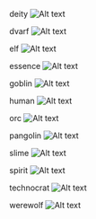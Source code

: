 deity
![Alt text](../../../../../S:/GB/Python/Probnik4/DZ_12.11.22/image/deity.jpg)

dvarf
![Alt text](../../../../../S:/GB/Python/Probnik4/DZ_12.11.22/image/dvarf.jpg)

elf
![Alt text](../../../../../S:/GB/Python/Probnik4/DZ_12.11.22/image/elf.jpg)

essence
![Alt text](../../../../../S:/GB/Python/Probnik4/DZ_12.11.22/image/essence.jpg)

goblin
![Alt text](../../../../../S:/GB/Python/Probnik4/DZ_12.11.22/image/goblin.jpg)

human
![Alt text](../../../../../S:/GB/Python/Probnik4/DZ_12.11.22/image/human.jpg)

orc
![Alt text](../../../../../S:/GB/Python/Probnik4/DZ_12.11.22/image/orc.jpg)

pangolin
![Alt text](../../../../../S:/GB/Python/Probnik4/DZ_12.11.22/image/pangolin.jpg)

slime
![Alt text](../../../../../S:/GB/Python/Probnik4/DZ_12.11.22/image/slime.png)

spirit
![Alt text](../../../../../S:/GB/Python/Probnik4/DZ_12.11.22/image/spirit.jpg)

technocrat
![Alt text](../../../../../S:/GB/Python/Probnik4/DZ_12.11.22/image/technocrat.jpg)

werewolf
![Alt text](../../../../../S:/GB/Python/Probnik4/DZ_12.11.22/image/werewolf.jpg)